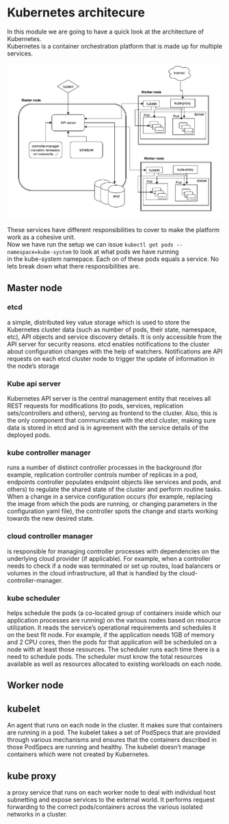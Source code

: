 # Kubernetes architecure

In this module we are going to have a quick look at the architecture of Kubernetes.   
Kubernetes is a container orchestration platform that is made up for multiple services.  

![arch](images/kubernetes.png)  

These services have different responsibilities to cover to make the platform work as a cohesive unit.  
Now we have run the setup we can issue `kubectl get pods --namespace=kube-system` to look at what pods we have running    
in the kube-system namepace. Each on of these pods equals a service. No lets break down what there responsibilities are.  

## Master node

### etcd 
a simple, distributed key value storage which is used to store the Kubernetes cluster data (such as number of pods, their state, namespace, etc), API objects and service discovery details. It is only accessible from the API server for security reasons. etcd enables notifications to the cluster about configuration changes with the help of watchers. Notifications are API requests on each etcd cluster node to trigger the update of information in the node’s storage  

### Kube api server
Kubernetes API server is the central management entity that receives all REST requests for modifications (to pods, services, replication sets/controllers and others), serving as frontend to the cluster. Also, this is the only component that communicates with the etcd cluster, making sure data is stored in etcd and is in agreement with the service details of the deployed pods.

### kube controller manager
runs a number of distinct controller processes in the background (for example, replication controller controls number of replicas in a pod, endpoints controller populates endpoint objects like services and pods, and others) to regulate the shared state of the cluster and perform routine tasks. When a change in a service configuration occurs (for example, replacing the image from which the pods are running, or changing parameters in the configuration yaml file), the controller spots the change and starts working towards the new desired state.

### cloud controller manager
is responsible for managing controller processes with dependencies on the underlying cloud provider (if applicable). For example, when a controller needs to check if a node was terminated or set up routes, load balancers or volumes in the cloud infrastructure, all that is handled by the cloud-controller-manager.

### kube scheduler 
helps schedule the pods (a co-located group of containers inside which our application processes are running) on the various nodes based on resource utilization. It reads the service’s operational requirements and schedules it on the best fit node. For example, if the application needs 1GB of memory and 2 CPU cores, then the pods for that application will be scheduled on a node with at least those resources. The scheduler runs each time there is a need to schedule pods. The scheduler must know the total resources available as well as resources allocated to existing workloads on each node.

## Worker node

## kubelet
An agent that runs on each node in the cluster. It makes sure that containers are running in a pod.
The kubelet takes a set of PodSpecs that are provided through various mechanisms and ensures that the containers described in those PodSpecs are running and healthy. The kubelet doesn’t manage containers which were not created by Kubernetes.

## kube proxy
 a proxy service that runs on each worker node to deal with individual host subnetting and expose services to the external world. It performs request forwarding to the correct pods/containers across the various isolated networks in a cluster.


